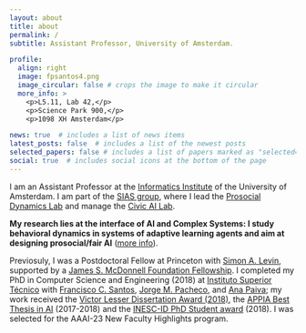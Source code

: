 ```yaml
---
layout: about
title: about
permalink: /
subtitle: Assistant Professor, University of Amsterdam.

profile:
  align: right
  image: fpsantos4.png
  image_circular: false # crops the image to make it circular
  more_info: >
    <p>L5.11, Lab 42,</p>
    <p>Science Park 900,</p>
    <p>1098 XH Amsterdam</p>

news: true  # includes a list of news items
latest_posts: false  # includes a list of the newest posts
selected_papers: false # includes a list of papers marked as "selected={true}"
social: true  # includes social icons at the bottom of the page
---
```


I am an Assistant Professor at the [Informatics Institute](https://ivi.uva.nl) of the University of Amsterdam. I am part of the [SIAS group](https://www.sias-uva.nl), where I lead the [Prosocial Dynamics Lab](/team) and manage the [Civic AI Lab](https://www.civic-ai.nl).

**My research lies at the interface of AI and Complex Systems: I study behavioral dynamics in systems of adaptive learning agents and aim at designing prosocial/fair AI** ([more info](/research)).

Previosuly, I was a Postdoctoral Fellow at Princeton with [Simon A. Levin](https://slevin.princeton.edu), supported by a [James S. McDonnell Foundation Fellowship](https://grants.jsmf.org/2017031/). I completed my PhD in Computer Science and Engineering (2018) at [Instituto Superior Técnico](https://fenix.tecnico.ulisboa.pt/cursos/deic) with [Francisco C. Santos](http://web.ist.utl.pt/franciscocsantos/index.html), [Jorge M. Pacheco](http://www.atpgroup.org/jmp/), and [Ana Paiva](https://ana-paiva.com); my work received the [Victor Lesser Dissertation Award (2018)](https://www.ifaamas.org/award-victorlesser.html), the [APPIA Best Thesis in AI](http://www.appia.pt/2019/09/09/melhor-tese-de-doutoramento-em-inteligencia-artificial-2017-2018/) (2017-2018) and the [INESC-ID PhD Student award](https://www.inesc-id.pt/news-events/awards/) (2018). I was selected for the AAAI-23 New Faculty Highlights program. 

